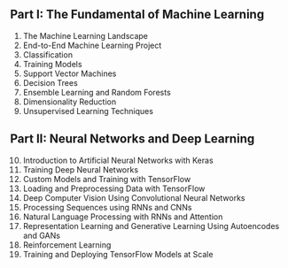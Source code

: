 ## Part I: The Fundamental of Machine Learning
1. The Machine Learning Landscape
2. End-to-End Machine Learning Project
3. Classification
4. Training Models
5. Support Vector Machines
6. Decision Trees
7. Ensemble Learning and Random Forests
8. Dimensionality Reduction
9. Unsupervised Learning Techniques

## Part II: Neural Networks and Deep Learning
10. Introduction to Artificial Neural Networks with Keras
11. Training Deep Neural Networks
12. Custom Models and Training with TensorFlow
13. Loading and Preprocessing Data with TensorFlow
14. Deep Computer Vision Using Convolutional Neural Networks
15. Processing Sequences using RNNs and CNNs
16. Natural Language Processing with RNNs and Attention
17. Representation Learning and Generative Learning Using Autoencodes and GANs
18. Reinforcement Learning 
19. Training and Deploying TensorFlow Models at Scale